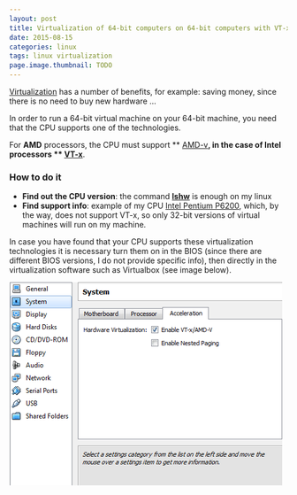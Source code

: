 ```yaml
---
layout: post
title: Virtualization of 64-bit computers on 64-bit computers with VT-x and AMD-v
date: 2015-08-15
categories: linux
tags: linux virtualization
page.image.thumbnail: TODO
---
```


[Virtualization](https://en.wikipedia.org/wiki/Virtualization) has a number of benefits, for example: saving money,
 since there is no need to buy new hardware ...

In order to run a 64-bit virtual machine on your 64-bit machine, you need
 that the CPU supports one of the technologies.


For **AMD** processors, the CPU must support
** [AMD-v](https://en.wikipedia.org/wiki/X86_virtualization#AMD_virtualization_.28AMD-V.29)**,
 in the case of **Intel** processors
 ** [VT-x](https://en.wikipedia.org/wiki/X86_virtualization#Intel_virtualization_.28VT-x.29)**.

### How to do it

- **Find out the CPU version**: the command **[lshw](/2014-06-21-linux-information-about-your-hardware-from-linux.html)** is enough on my linux
- **Find support info**: example of my CPU [Intel Pentium P6200](http://ark.intel.com/products/50176/Intel-Pentium-Processor-P6200-3M-Cache-2_13-GHz),
which, by the way, does not support VT-x, so only 32-bit versions of virtual machines will run on my machine.


In case you have found that your CPU supports these virtualization technologies it is necessary
 turn them on in the BIOS (since there are different BIOS versions, I do not provide specific info),
 then directly in the virtualization software such as Virtualbox (see image below).
 
 ![virtualbox](/assets/icode/virtualbox.gif)

